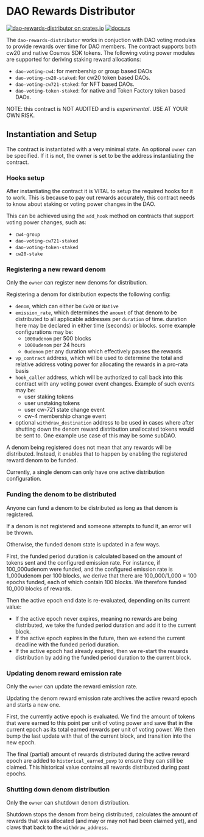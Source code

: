# DAO Rewards Distributor

[![dao-rewards-distributor on crates.io](https://img.shields.io/crates/v/dao-rewards-distributor.svg?logo=rust)](https://crates.io/crates/dao-rewards-distributor)
[![docs.rs](https://img.shields.io/docsrs/dao-rewards-distributor?logo=docsdotrs)](https://docs.rs/dao-rewards-distributor/latest/cw20_stake_external_rewards/)

The `dao-rewards-distributor` works in conjuction with DAO voting modules to provide rewards over time for DAO members. The contract supports both cw20 and native Cosmos SDK tokens. The following voting power modules are supported for deriving staking reward allocations:

- `dao-voting-cw4`: for membership or group based DAOs
- `dao-voting-cw20-staked`: for cw20 token based DAOs.
- `dao-voting-cw721-staked`: for NFT based DAOs.
- `dao-voting-token-staked`: for native and Token Factory token based DAOs.

NOTE: this contract is NOT AUDITED and is _experimental_. USE AT YOUR OWN RISK.

## Instantiation and Setup

The contract is instantiated with a very minimal state.
An optional `owner` can be specified. If it is not, the owner is set
to be the address instantiating the contract.

### Hooks setup

After instantiating the contract it is VITAL to setup the required hooks for it to work. This is because to pay out rewards accurately, this contract needs to know about staking or voting power changes in the DAO.

This can be achieved using the `add_hook` method on contracts that support voting power changes, such as:

- `cw4-group`
- `dao-voting-cw721-staked`
- `dao-voting-token-staked`
- `cw20-stake`

### Registering a new reward denom

Only the `owner` can register new denoms for distribution.

Registering a denom for distribution expects the following config:

- `denom`, which can either be `Cw20` or `Native`
- `emission_rate`, which determines the `amount` of that denom to be distributed to all applicable addresses per `duration` of time. duration here may be declared in either time (seconds) or blocks. some example configurations may be:
  - `1000udenom` per 500 blocks
  - `1000udenom` per 24 hours
  - `0udenom` per any duration which effectively pauses the rewards
- `vp_contract` address, which will be used to determine the total and relative address voting power for allocating the rewards in a pro-rata basis
- `hook_caller` address, which will be authorized to call back into this contract with any voting power event changes. Example of such events may be:
  - user staking tokens
  - user unstaking tokens
  - user cw-721 state change event
  - cw-4 membership change event
- optional `withdraw_destination` address to be used in cases where after shutting down the denom reward distribution unallocated tokens would be sent to. One example use case of this may be some subDAO.

A denom being registered does not mean that any rewards will be distributed. Instead, it enables that to happen by enabling the registered reward denom to be funded.

Currently, a single denom can only have one active distribution configuration.

### Funding the denom to be distributed

Anyone can fund a denom to be distributed as long as that denom
is registered.

If a denom is not registered and someone attempts to fund it, an error will be thrown.

Otherwise, the funded denom state is updated in a few ways.

First, the funded period duration is calculated based on the amount of tokens sent and the configured emission rate. For instance, if 100_000udenom were funded, and the configured emission rate is 1_000udenom per 100 blocks, we derive that there are 100_000/1_000 = 100 epochs funded, each of which contain 100 blocks. We therefore funded 10_000 blocks of rewards.

Then the active epoch end date is re-evaluated, depending on its current value:

- If the active epoch never expires, meaning no rewards are being distributed, we take the funded period duration and add it to the current block.
- If the active epoch expires in the future, then we extend the current deadline with the funded period duration.
- If the active epoch had already expired, then we re-start the rewards distribution by adding the funded period duration to the current block.

### Updating denom reward emission rate

Only the `owner` can update the reward emission rate.

Updating the denom reward emission rate archives the active reward epoch and starts a new one.

First, the currently active epoch is evaluated. We find the amount of tokens that were earned to this point per unit of voting power and save that in the current epoch as its total earned rewards per unit of voting power.
We then bump the last update with that of the current block, and transition into the new epoch.

The final (partial) amount of rewards distributed during the active reward epoch are added to `historical_earned_puvp` to ensure they can still be claimed. This historical value contains all rewards distributed during past epochs.

### Shutting down denom distribution

Only the `owner` can shutdown denom distribution.

Shutdown stops the denom from being distributed, calculates the amount of rewards that was allocated (and may or may not had been claimed yet), and claws that back to the `withdraw_address`.
